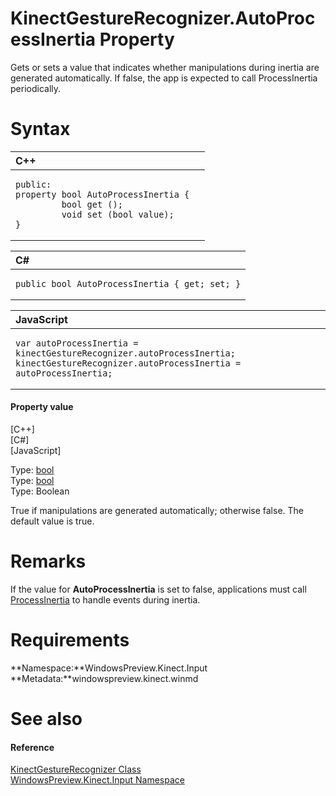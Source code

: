 KinectGestureRecognizer.AutoProcessInertia Property  
===================================================  

Gets or sets a value that indicates whether manipulations during inertia are generated automatically. If false, the app is expected to call ProcessInertia periodically. <span id="syntaxSection"></span>

Syntax  
======  

<table>
<colgroup>
<col width="100%" />
</colgroup>
<thead>
<tr class="header">
<th align="left">C++</th>
</tr>
</thead>
<tbody>
<tr class="odd">
<td align="left"><pre><code>public:  
property bool AutoProcessInertia {  
         bool get ();  
         void set (bool value);  
}</code></pre></td>
</tr>
</tbody>
</table>

<table>
<colgroup>
<col width="100%" />
</colgroup>
<thead>
<tr class="header">
<th align="left">C#</th>
</tr>
</thead>
<tbody>
<tr class="odd">
<td align="left"><pre><code>public bool AutoProcessInertia { get; set; }</code></pre></td>
</tr>
</tbody>
</table>

<table>
<colgroup>
<col width="100%" />
</colgroup>
<thead>
<tr class="header">
<th align="left">JavaScript</th>
</tr>
</thead>
<tbody>
<tr class="odd">
<td align="left"><pre><code>var autoProcessInertia = kinectGestureRecognizer.autoProcessInertia;  
kinectGestureRecognizer.autoProcessInertia = autoProcessInertia;</code></pre></td>
</tr>
</tbody>
</table>

<span id="ID4ES"></span>
#### Property value  

[C++]   
 [C\#]   
 [JavaScript]   

Type: [bool](http://msdn.microsoft.com/en-us/library/hh755815.aspx)  
Type: [bool](http://msdn.microsoft.com/en-us/library/system.boolean.aspx)  
Type: Boolean  

True if manipulations are generated automatically; otherwise false. The default value is true.  

<span id="remarks"></span>

Remarks  
=======  

If the value for **AutoProcessInertia** is set to false, applications must call [ProcessInertia](../Methods/ProcessInertia_Method.md) to handle events during inertia.  

<span id="requirements"></span>

Requirements  
============  

**Namespace:**WindowsPreview.Kinect.Input  
**Metadata:**windowspreview.kinect.winmd  

<span id="ID4EIB"></span>

See also  
========  

<span id="ID4EKB"></span>
#### Reference  

[KinectGestureRecognizer Class](../../KinectGestureRecognizer.md)  
 [WindowsPreview.Kinect.Input Namespace](../../../Kinect.Input.md)  



<!--Please do not edit the data in the comment block below.-->
<!--
TOCTitle : AutoProcessInertia Property
RLTitle : KinectGestureRecognizer.AutoProcessInertia Property
KeywordK : AutoProcessInertia property
KeywordK : KinectGestureRecognizer.AutoProcessInertia property
KeywordF : WindowsPreview.Kinect.Input.KinectGestureRecognizer.AutoProcessInertia
KeywordF : KinectGestureRecognizer.AutoProcessInertia
KeywordF : AutoProcessInertia
KeywordF : WindowsPreview.Kinect.Input.KinectGestureRecognizer.AutoProcessInertia
KeywordA : P:WindowsPreview.Kinect.Input.KinectGestureRecognizer.AutoProcessInertia
AssetID : P:WindowsPreview.Kinect.Input.KinectGestureRecognizer.AutoProcessInertia
Locale : en-us
CommunityContent : 1
APIType : Managed
APILocation : windowspreview.kinect.winmd
APIName : WindowsPreview.Kinect.Input.KinectGestureRecognizer.AutoProcessInertia
TargetOS : Windows
TopicType : kbSyntax
DevLang : VB
DevLang : CSharp
DevLang : JavaScript
DevLang : C++
DocSet : K4Wv2
ProjType : K4Wv2Proj
Technology : Kinect for Windows
Product : Kinect for Windows SDK v2
productversion : 20
-->
